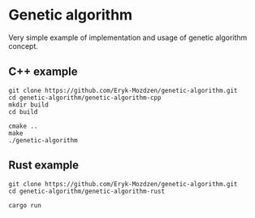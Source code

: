 # Genetic algorithm
Very simple example of implementation and usage of genetic algorithm concept.

## C++ example
```
git clone https://github.com/Eryk-Mozdzen/genetic-algorithm.git
cd genetic-algorithm/genetic-algorithm-cpp
mkdir build
cd build

cmake ..
make
./genetic-algorithm
```

## Rust example
```
git clone https://github.com/Eryk-Mozdzen/genetic-algorithm.git
cd genetic-algorithm/genetic-algorithm-rust

cargo run
```
